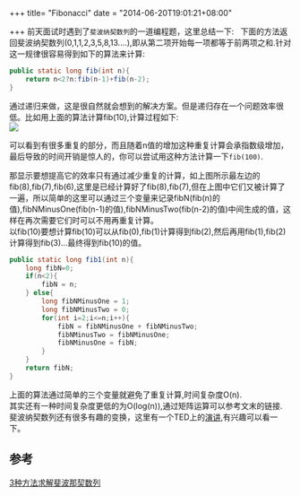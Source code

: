 +++
title= "Fibonacci"
date = "2014-06-20T19:01:21+08:00"

+++
前天面试时遇到了`斐波纳契数列`的一道编程题，这里总结一下:<!--more-->
 
下面的方法返回斐波纳契数列(0,1,1,2,3,5,8,13....),即从第二项开始每一项都等于前两项之和.针对这一规律很容易得到如下的算法来计算:  
```java
public static long fib(int n){
	return n<2?n:fib(n-1)+fib(n-2);
}
```
通过递归来做，这是很自然就会想到的解决方案。但是递归存在一个问题效率很低。比如用上面的算法计算fib(10),计算过程如下:  
![](/images/posts/fibonacci.png)

可以看到有很多重复的部分，而且随着n值的增加这种重复计算会承指数级增加，最后导致的时间开销是惊人的，你可以尝试用这种方法计算一下`fib(100)`.

那显示要想提高它的效率只有通过减少重复的计算，如上图所示最左边的fib(8),fib(7),fib(6),这里是已经计算好了fib(8),fib(7),但在上图中它们又被计算了一遍，所以简单的这里可以通过三个变量来记录fibN(fib(n)的值),fibNMinusOne(fib(n-1)的值),fibNMinusTwo(fib(n-2)的值)中间生成的值，这样在再次需要它们时可以不用再重复计算。  
以fib(10)要想计算fib(10)可以从fib(0),fib(1)计算得到fib(2),然后再用fib(1),fib(2)计算得到fib(3)...最终得到fib(10)的值。

```java
public static long fib1(int n){
	long fibN=0;
	if(n<2){
		fibN = n;
	} else{
		long fibNMinusOne = 1;
		long fibNMinusTwo = 0;
		for(int i=2;i<=n;i++){
			fibN = fibNMinusOne + fibNMinusTwo;
			fibNMinusTwo = fibNMinusOne;
			fibNMinusOne = fibN;
		}
	}
	return fibN;
}
```
上面的算法通过简单的三个变量就避免了重复计算,时间复杂度O(n).  
其实还有一种时间复杂度更低的为O(log(n)),通过矩阵运算可以参考文末的链接.
斐波纳契数列还有很多有趣的变换，这里有一个TED上的[演讲](https://www.ted.com/talks/arthur_benjamin_the_magic_of_fibonacci_numbers),有兴趣可以看一下。

参考
---
[3种方法求解斐波那契数列](http://www.cnblogs.com/python27/archive/2011/11/25/2261980.html)
